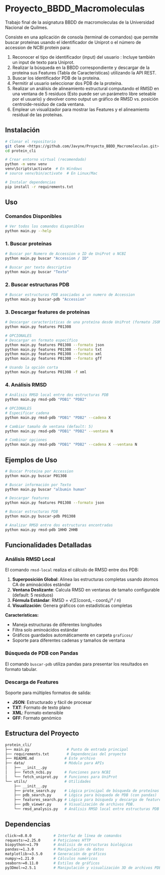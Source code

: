 # Proyecto_BBDD_Macromoleculas

Trabajo final de la asignatura BBDD de macromoleculas de la Universidad Nacional de Quilmes.

Consiste en una aplicación de consola (terminal de comandos) que permite buscar proteínas usando el identificador de Uniprot o el número de accession de NCBI protein para:

1. Reconocer el tipo de identificador (input) del usuario : Incluye también un input de texto para Uniprot.
2. Realizar la búsqueda en la BBDD correspondiente y descargar de la proteína sus Features (Tabla de Características) utilizando la API REST.
3. Buscar los identificador PDB de la proteína.
4. Permitir al usuario seleccionar dos PDB de la proteína.
5. Realizar un análisis de alineamiento estructural computando el RMSD en una ventana de 5 residuos (Esto puede ser un parámetro libre seteable por el usuario) y devolver como output un gráfico de RMSD vs. posición centroide-residuo de cada ventana.
6. Emplear un visualizador para mostrar las Features y el alineamiento residual de las proteínas.

## Instalación

```bash
# Clonar el repositorio
git clone <https://github.com/Javyne/Proyecto_BBDD_Macromoleculas.git>
cd protein_cli

# Crear entorno virtual (recomendado)
python -m venv venv
venv\Scripts\activate  # En Windows
# source venv/bin/activate  # En Linux/Mac

# Instalar dependencias
pip install -r requirements.txt
```

## Uso

### Comandos Disponibles

```bash
# Ver todos los comandos disponibles
python main.py --help
```

### 1. Buscar proteínas

```bash
# Buscar por Numero de Accession o ID de UniProt o NCBI
python main.py buscar "Accession / ID"

# Buscar por texto descriptivo
python main.py buscar "Texto"
```

### 2. Buscar estructuras PDB

```bash
# Buscar estructuras PDB asociadas a un numero de Accession
python main.py buscar-pdb "Accession"
```

### 3. Descargar features de proteínas

```bash
# Descargar características de una proteína desde UniProt (formato JSON por defecto)
python main.py features P01308

# OPCIONALES
# Descargar en formato específico
python main.py features P01308 --formato json
python main.py features P01308 --formato txt
python main.py features P01308 --formato xml
python main.py features P01308 --formato gff

# Usando la opción corta
python main.py features P01308 -f xml
```

### 4. Análisis RMSD

```bash
# Análisis RMSD local entre dos estructuras PDB
python main.py rmsd-pdb "PDB1" "PDB2"

# OPCIONALES
# Especificar cadena
python main.py rmsd-pdb "PDB1" "PDB2" --cadena X

# Cambiar tamaño de ventana (default: 5)
python main.py rmsd-pdb "PDB1" "PDB2" --ventana N

# Combinar opciones
python main.py rmsd-pdb "PDB1" "PDB2" --cadena X --ventana N
```

## Ejemplos de Uso

```bash
# Buscar Proteina por Accession
python main.py buscar P01308

# Buscar información por Texto
python main.py buscar "albumin human"

# Descargar features
python main.py features P01308 --formato json

# Buscar estructuras PDB
python main.py buscar-pdb P01308

# Analizar RMSD entre dos estructuras encontradas
python main.py rmsd-pdb 1HHO 2HHB 
```

## Funcionalidades Detalladas

### Análisis RMSD Local

El comando `rmsd-local` realiza el cálculo de RMSD entre dos PDB:

1. **Superposición Global**: Alinea las estructuras completas usando átomos CA de aminoácidos estándar
2. **Ventana Deslizante**: Calcula RMSD en ventanas de tamaño configurable (default: 5 residuos)
3. **Fórmula Estándar**: RMSD = √(Σ(coord₁ - coord₂)² / n)
4. **Visualización**: Genera gráficos con estadísticas completas

**Características:**

- Maneja estructuras de diferentes longitudes
- Filtra solo aminoácidos estándar
- Gráficos guardados automáticamente en carpeta `graficos/`
- Soporte para diferentes cadenas y tamaños de ventana

### Búsqueda de PDB con Pandas

El comando `buscar-pdb` utiliza pandas para presentar los resultados en formato tabular.

### Descarga de Features

Soporte para múltiples formatos de salida:

- **JSON**: Estructurado y fácil de procesar
- **TXT**: Formato de texto plano
- **XML**: Formato extensible
- **GFF**: Formato genómico

## Estructura del Proyecto

```bash
protein_cli/
├── main.py                 # Punto de entrada principal
├── requirements.txt        # Dependencias del proyecto
├── README.md              # Este archivo
├── data/                  # Módulo para APIs
│   ├── __init__.py
│   ├── fetch_ncbi.py      # Funciones para NCBI
│   └── fetch_uniprot.py   # Funciones para UniProt
└── utils/                 # Utilidades
    ├── __init__.py
    ├── prote_search.py    # Lógica principal de búsqueda de proteínas
    ├── pdb_search.py      # Lógica para búsqueda de PDB (con pandas)
    ├── features_search.py # Lógica para búsqueda y descarga de features
    ├── pdb_viewer.py      # Visualización de archivos PDB.
    └── rmsd_analysis.py   # Análisis RMSD local entre estructuras PDB
```

## Dependencias

```bash
click>=8.0.0          # Interfaz de línea de comandos
requests>=2.25.0      # Peticiones HTTP
biopython>=1.79       # Análisis de estructuras biológicas
pandas>=1.3.0         # Manipulación de datos
matplotlib>=3.5.0     # Generación de gráficos
numpy>=1.21.0         # Cálculos numéricos
seaborn>=0.11.0       # Estilos de gráficos
py3Dmol>=2.5.1        # Manipulación y visualización 3D de archivos PDB.
```
